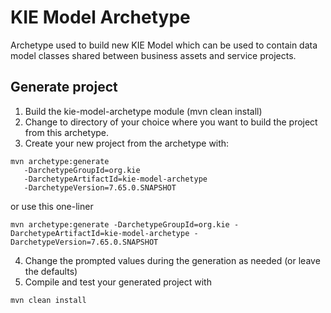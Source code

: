 # KIE Model Archetype

Archetype used to build new KIE Model which can be used to contain data model classes shared between business assets
and service projects.


Generate project
--------------------
1. Build the kie-model-archetype module (mvn clean install)
2. Change to directory of your choice where you want to build the 
project from this archetype.
3. Create your new project from the archetype with:
```
mvn archetype:generate 
   -DarchetypeGroupId=org.kie 
   -DarchetypeArtifactId=kie-model-archetype 
   -DarchetypeVersion=7.65.0.SNAPSHOT
```
or use this one-liner

```
mvn archetype:generate -DarchetypeGroupId=org.kie -DarchetypeArtifactId=kie-model-archetype -DarchetypeVersion=7.65.0.SNAPSHOT
```
4. Change the prompted values during the generation as needed (or leave the defaults)
5. Compile and test your generated project with 
```
mvn clean install
```
